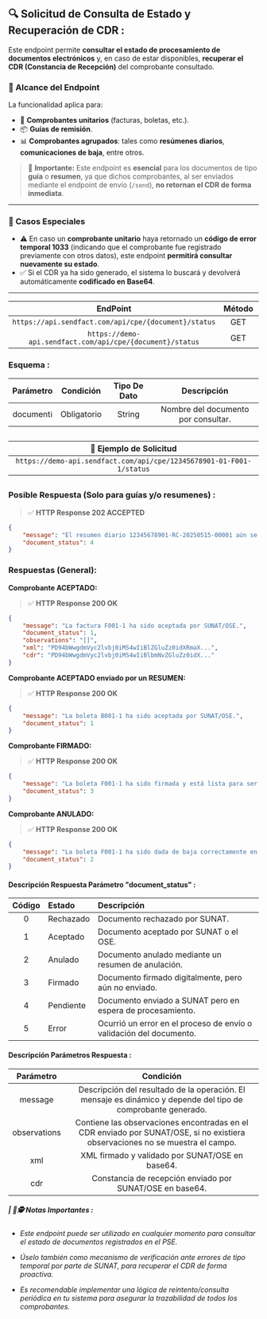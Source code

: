 
## 🔍 **Solicitud de Consulta de Estado y Recuperación de CDR :**

Este endpoint permite **consultar el estado de procesamiento de documentos electrónicos** y, en caso de estar disponibles, **recuperar el CDR (Constancia de Recepción)** del comprobante consultado.

### 📌 Alcance del Endpoint

La funcionalidad aplica para:

- 📄 **Comprobantes unitarios** (facturas, boletas, etc.).
- 📦 **Guías de remisión**.
- 📊 **Comprobantes agrupados**: tales como **resúmenes diarios**, **comunicaciones de baja**, entre otros.

> 🧠 **Importante:** Este endpoint es **esencial** para los documentos de tipo **guía** o **resumen**, ya que dichos comprobantes, al ser enviados mediante el endpoint de envío (`/send`), **no retornan el CDR de forma inmediata**.

---

### 🔁 Casos Especiales

- ⚠️ En caso un **comprobante unitario** haya retornado un **código de error temporal 1033** (indicando que el comprobante fue registrado previamente con otros datos), este endpoint **permitirá consultar nuevamente su estado**.
- ✅ Si el CDR ya ha sido generado, el sistema lo buscará y devolverá automáticamente **codificado en Base64**.

---

|                            EndPoint                         | Método |   Entorno  |
|:-----------------------------------------------------------:|:------:|:----------:|
|     `https://api.sendfact.com/api/cpe/{document}/status`    |  GET   | Producción |
|  `https://demo-api.sendfact.com/api/cpe/{document}/status`  |  GET   |    Demo    |

### **Esquema :**

|     Parámetro   |  Condición  | Tipo De Dato |              Descripción              |
|:---------------:|:-----------:|:------------:|:-------------------------------------:|
|    documentℹ️  | Obligatorio |    String    |   Nombre del documento por consultar.  |

##

|                    **🧪 Ejemplo de Solicitud**                     |
|:-------------------------------------------------------------------:|
| `https://demo-api.sendfact.com/api/cpe/12345678901-01-F001-1/status`|

##

###  **Posible Respuesta (Solo para guías y/o resumenes) :**

> ✅ **HTTP Response 202 ACCEPTED**

```json
{
    "message": "El resumen diario 12345678901-RC-20250515-00001 aún se encuentra en proceso en SUNAT/OSE. Intente nuevamente más tarde.",
    "document_status": 4
}
```

###  **Respuestas (General):**

**Comprobante ACEPTADO:**

> ✅ **HTTP Response 200 OK**

```json
{
    "message": "La factura F001-1 ha sido aceptada por SUNAT/OSE.",
    "document_status": 1,
    "observations": "[]",
    "xml": "PD94bWwgdmVyc2lvbj0iMS4wIiBlZGluZz0idXRmaX...",
    "cdr": "PD94bWwgdmVyc2lvbj0iMS4wIiBlbmNvZGluZz0idX..."
}
```

**Comprobante ACEPTADO enviado por un __RESUMEN__:**

> ✅ **HTTP Response 200 OK**

```json
{
    "message": "La boleta B001-1 ha sido aceptada por SUNAT/OSE.",
    "document_status": 1
}
```

**Comprobante FIRMADO:**

> ✅ **HTTP Response 200 OK**

```json
{
    "message": "La boleta F001-1 ha sido firmada y está lista para ser enviado a SUNAT.",
    "document_status": 3
}
```

**Comprobante ANULADO:**

> ✅ **HTTP Response 200 OK**

```json
{
    "message": "La boleta F001-1 ha sido dada de baja correctamente en SUNAT/OSE.",
    "document_status": 2
}
```

#### **Descripción Respuesta Parámetro "document_status" :**

| Código | Estado    | Descripción                  |
|:------:|:----------|:-----------------------------|
| 0      | Rechazado | Documento rechazado por SUNAT.|
| 1      | Aceptado  | Documento aceptado por SUNAT o el OSE.|
| 2      | Anulado   | Documento anulado mediante un resumen de anulación.|
| 3      | Firmado   | Documento firmado digitalmente, pero aún no enviado.|
| 4      | Pendiente | Documento enviado a SUNAT pero en espera de procesamiento.|
| 5      | Error     | Ocurrió un error en el proceso de envío o validación del documento.|

#### **Descripción Parámetros Respuesta :**

|   Parámetro  |                                                            Condición                                                          |
|:------------:|:-----------------------------------------------------------------------------------------------------------------------------:|
|    message   |          Descripción del resultado de la operación. El mensaje es dinámico y depende del tipo de comprobante generado.        |
| observations | Contiene las observaciones encontradas en el CDR enviado por SUNAT/OSE, si no existiera observaciones no se muestra el campo. |
|      xml     |                                      XML firmado y validado por SUNAT/OSE en base64.                                          |
|      cdr     |                                 Constancia de recepción enviado por SUNAT/OSE en base64.                                      |


##### **| 📝🕵️ Notas Importantes :**
- _Este endpoint puede ser utilizado en cualquier momento para consultar el estado de documentos registrados en el PSE._

- _Úselo también como mecanismo de verificación ante errores de tipo temporal por parte de SUNAT, para recuperar el CDR de forma proactiva._

- _Es recomendable implementar una lógica de reintento/consulta periódica en tu sistema para asegurar la trazabilidad de todos los comprobantes._